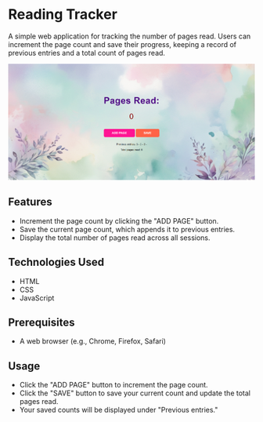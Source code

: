 # Reading Tracker

A simple web application for tracking the number of pages read. Users can increment the page count and save their progress, keeping a record of previous entries and a total count of pages read.

![Reading Tracker Screenshot](screenshot.png)

## Features

- Increment the page count by clicking the "ADD PAGE" button.
- Save the current page count, which appends it to previous entries.
- Display the total number of pages read across all sessions.

## Technologies Used

- HTML
- CSS
- JavaScript

## Prerequisites

- A web browser (e.g., Chrome, Firefox, Safari)

## Usage

- Click the "ADD PAGE" button to increment the page count.
- Click the "SAVE" button to save your current count and update the total pages read.
- Your saved counts will be displayed under "Previous entries."
